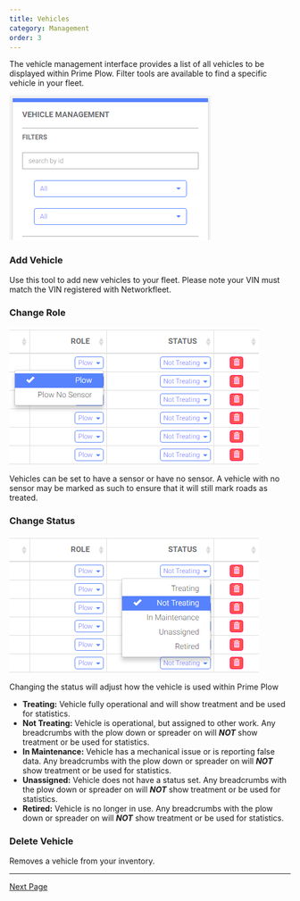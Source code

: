 ```yaml
---
title: Vehicles
category: Management
order: 3
---
```


The vehicle management interface provides a list of all vehicles to be displayed within Prime Plow. Filter tools are available to find a specific vehicle in your fleet.

![Vehicles](/img/vehicles_filter.png)

### Add Vehicle

Use this tool to add new vehicles to your fleet. Please note your VIN must match the VIN registered with Networkfleet.

### Change Role

![Vehicle role](/img/vehicles_role.png)

Vehicles can be set to have a sensor or have no sensor. A vehicle with no sensor may be marked as such to ensure that it will still mark roads as treated.

### Change Status

![Vehicle status](/img/vehicles_status.png)

Changing the status will adjust how the vehicle is used within Prime Plow

* **Treating:** Vehicle fully operational and will show treatment and be used for statistics.
* **Not Treating:** Vehicle is operational, but assigned to other work. Any breadcrumbs with the plow down or spreader on will **_NOT_** show treatment or be used for statistics.
* **In Maintenance:** Vehicle has a mechanical issue or is reporting false data. Any breadcrumbs with the plow down or spreader on will **_NOT_** show treatment or be used for statistics.
* **Unassigned:** Vehicle does not have a status set. Any breadcrumbs with the plow down or spreader on will **_NOT_** show treatment or be used for statistics.
* **Retired:** Vehicle is no longer in use. Any breadcrumbs with the plow down or spreader on will **_NOT_** show treatment or be used for statistics.

### Delete Vehicle

Removes a vehicle from your inventory.

---
[Next Page](https://primeplow.github.io/Management/messages/)